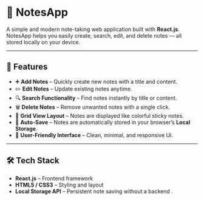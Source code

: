 # 📝 NotesApp

A simple and modern note-taking web application built with **React.js**.  
NotesApp helps you easily create, search, edit, and delete notes — all stored locally on your device.

---

## 🚀 Features

- ➕ **Add Notes** – Quickly create new notes with a title and content.  
- ✏️ **Edit Notes** – Update existing notes anytime.  
- 🔍 **Search Functionality** – Find notes instantly by title or content.  
- 🗑️ **Delete Notes** – Remove unwanted notes with a single click.  
- 🧱 **Grid View Layout** – Notes are displayed like colorful sticky notes.  
- 💾 **Auto-Save** – Notes are automatically stored in your browser’s **Local Storage**.  
- 🧭 **User-Friendly Interface** – Clean, minimal, and responsive UI.

---

## 🛠️ Tech Stack

- **React.js** – Frontend framework  
- **HTML5 / CSS3** – Styling and layout  
- **Local Storage API** – Persistent note saving without a backend .


